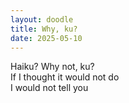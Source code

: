 ```yaml
---
layout: doodle
title: Why, ku?
date: 2025-05-10
---
```


Haiku? Why not, ku?\
If I thought it would not do\
I would not tell you
